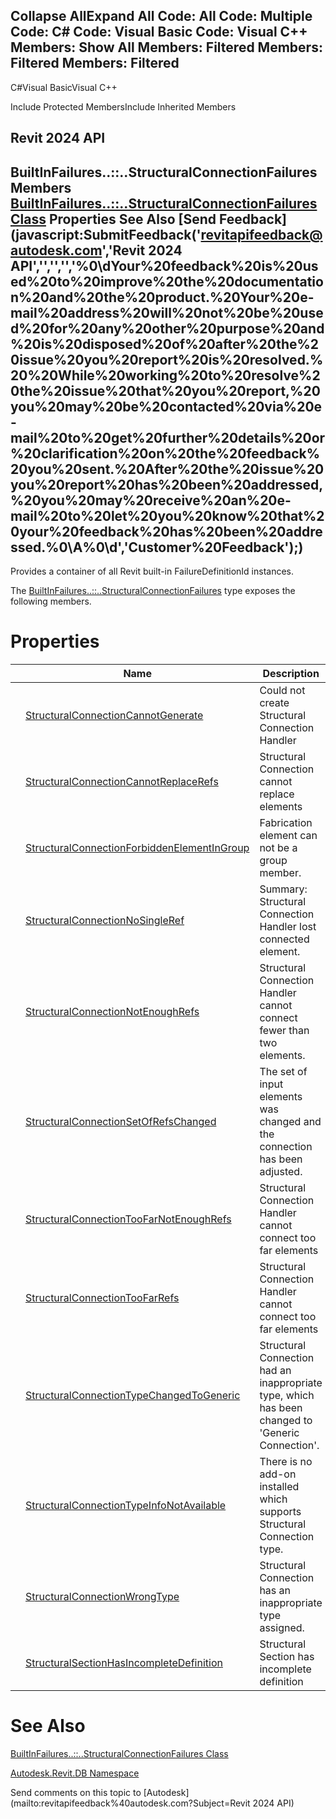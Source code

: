 ﻿

Collapse AllExpand All Code: All Code: Multiple Code: C# Code: Visual Basic Code: Visual C++  Members: Show All Members: Filtered Members: Filtered Members: Filtered   
---  
  
C#Visual BasicVisual C++

Include Protected MembersInclude Inherited Members

Revit 2024 API  
---  
BuiltInFailures..::..StructuralConnectionFailures Members  
[BuiltInFailures..::..StructuralConnectionFailures Class](de96ae77-a5a6-eec0-bd9a-25129a2f69be.md) Properties See Also [Send Feedback](javascript:SubmitFeedback\('revitapifeedback@autodesk.com','Revit 2024 API','','','','%0\\dYour%20feedback%20is%20used%20to%20improve%20the%20documentation%20and%20the%20product.%20Your%20e-mail%20address%20will%20not%20be%20used%20for%20any%20other%20purpose%20and%20is%20disposed%20of%20after%20the%20issue%20you%20report%20is%20resolved.%20%20While%20working%20to%20resolve%20the%20issue%20that%20you%20report,%20you%20may%20be%20contacted%20via%20e-mail%20to%20get%20further%20details%20or%20clarification%20on%20the%20feedback%20you%20sent.%20After%20the%20issue%20you%20report%20has%20been%20addressed,%20you%20may%20receive%20an%20e-mail%20to%20let%20you%20know%20that%20your%20feedback%20has%20been%20addressed.%0\\A%0\\d','Customer%20Feedback'\);)  
---  
  
Provides a container of all Revit built-in FailureDefinitionId instances.

The [BuiltInFailures..::..StructuralConnectionFailures](de96ae77-a5a6-eec0-bd9a-25129a2f69be.md) type exposes the following members.

# Properties

|  | Name | Description |
| --- | --- | --- |
|  | [StructuralConnectionCannotGenerate](0469bae0-09e6-a144-82bd-99e6864d921e.md) | Could not create Structural Connection Handler |
|  | [StructuralConnectionCannotReplaceRefs](2a11ba00-81ee-ec47-4bed-d56f609b3a71.md) | Structural Connection cannot replace elements |
|  | [StructuralConnectionForbiddenElementInGroup](4fc95c75-9fda-a4ab-0495-c118120ea3fd.md) | Fabrication element can not be a group member. |
|  | [StructuralConnectionNoSingleRef](b988d3ac-6807-4e20-befd-8393ff12e8ed.md) | Summary: Structural Connection Handler lost connected element. |
|  | [StructuralConnectionNotEnoughRefs](6141d3ad-2808-1b85-d055-e2958a56064c.md) | Structural Connection Handler cannot connect fewer than two elements. |
|  | [StructuralConnectionSetOfRefsChanged](39d6e5a2-a4f2-57cf-1a67-61120422d78f.md) | The set of input elements was changed and the connection has been adjusted. |
|  | [StructuralConnectionTooFarNotEnoughRefs](83791cdd-8ed4-b028-ae53-d212d6ad3731.md) | Structural Connection Handler cannot connect too far elements |
|  | [StructuralConnectionTooFarRefs](33cda288-fa40-572e-f4a2-e2ecbd557613.md) | Structural Connection Handler cannot connect too far elements |
|  | [StructuralConnectionTypeChangedToGeneric](fe2c9318-1c4a-0151-b106-acecc7832979.md) | Structural Connection had an inappropriate type, which has been changed to 'Generic Connection'. |
|  | [StructuralConnectionTypeInfoNotAvailable](c78fb3ec-b0fc-03da-542f-d4dace6ba48e.md) | There is no add-on installed which supports Structural Connection type. |
|  | [StructuralConnectionWrongType](814fe028-c8a4-1c79-536b-00c11f4c5d4b.md) | Structural Connection has an inappropriate type assigned. |
|  | [StructuralSectionHasIncompleteDefinition](49aedac3-46ad-3674-fa80-f91447e51f0f.md) | Structural Section has incomplete definition |
  
# See Also

[BuiltInFailures..::..StructuralConnectionFailures Class](de96ae77-a5a6-eec0-bd9a-25129a2f69be.md)

[Autodesk.Revit.DB Namespace](87546ba7-461b-c646-cbb1-2cb8f5bff8b2.md)

Send comments on this topic to [Autodesk](mailto:revitapifeedback%40autodesk.com?Subject=Revit 2024 API)